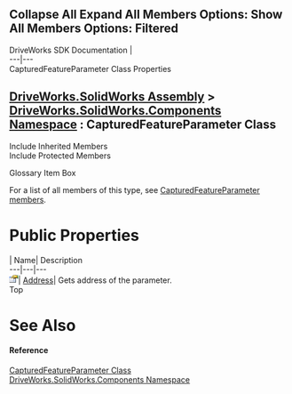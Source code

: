 Collapse All Expand All Members Options: Show All  Members Options: Filtered   
---  
DriveWorks SDK Documentation  |   
---|---  
CapturedFeatureParameter Class Properties   
  
[DriveWorks.SolidWorks Assembly](topic13342.md) > [DriveWorks.SolidWorks.Components Namespace](topic13925.md) : CapturedFeatureParameter Class  
---  
  
Include Inherited Members    
Include Protected Members    


Glossary Item Box

For a list of all members of this type, see [CapturedFeatureParameter members](topic14219.md).

# Public Properties

| Name| Description  
---|---|---  
![Public Property](dotnetimages/publicProperty.gif)| [Address](topic14224.md)| Gets address of the parameter.   
Top

# See Also

#### Reference

[CapturedFeatureParameter Class](topic14218.md)   
[DriveWorks.SolidWorks.Components Namespace](topic13925.md)


